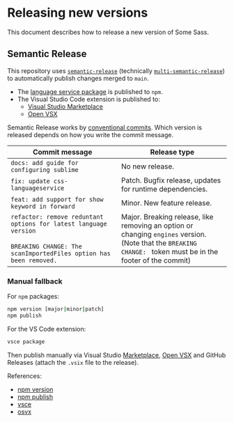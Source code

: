 # Releasing new versions

This document describes how to release a new version of Some Sass.

## Semantic Release

This repository uses [`semantic-release`][semrel] (technically [`multi-semantic-release`][multisemrel]) to automatically publish changes merged to `main`.

- The [language service package][lsnpm] is published to `npm`.
- The Visual Studio Code extension is published to:
  - [Visual Studio Marketplace](https://marketplace.visualstudio.com/items?itemName=SomewhatStationery.some-sass)
  - [Open VSX](https://open-vsx.org/extension/SomewhatStationery/some-sass)

Semantic Release works by [conventional commits][conventional]. Which version is released depends on how you write the commit message.

| Commit message                                                                                                                            | Release type                                                                                                                                                         |
| ----------------------------------------------------------------------------------------------------------------------------------------- | -------------------------------------------------------------------------------------------------------------------------------------------------------------------- |
| `docs: add guide for configuring sublime`                                                                                                 | No new release.                                                                                                                                                      |
| `fix: update css-languageservice`                                                                                                         | Patch. Bugfix release, updates for runtime dependencies.                                                                                                             |
| `feat: add support for show keyword in forward`                                                                                           | Minor. New feature release.                                                                                                                                          |
| `refactor: remove reduntant options for latest language version`<br><br>`BREAKING CHANGE: The scanImportedFiles option has been removed.` | Major. Breaking release, like removing an option or changing `engines` version. <br /> (Note that the `BREAKING CHANGE: ` token must be in the footer of the commit) |

### Manual fallback

For `npm` packages:

```sh
npm version [major|minor|patch]
npm publish
```

For the VS Code extension:

```sh
vsce package
```

Then publish manually via Visual Studio [Marketplace], [Open VSX] and GitHub Releases (attach the `.vsix` file to the release).

References:

- [npm version](https://docs.npmjs.com/cli/v10/commands/npm-version)
- [npm publish](https://docs.npmjs.com/cli/v10/commands/npm-publish)
- [vsce](https://code.visualstudio.com/api/working-with-extensions/publishing-extension)
- [osvx](https://github.com/eclipse/openvsx/wiki/Publishing-Extensions)

[semrel]: https://github.com/semantic-release/semantic-release#how-does-it-work
[multisemrel]: https://github.com/qiwi/multi-semantic-release
[conventional]: https://www.conventionalcommits.org/en/v1.0.0/#summary
[Open VSX]: https://open-vsx.org
[Marketplace]: https://marketplace.visualstudio.com/
[lsnpm]: https://www.npmjs.com/package/some-sass-language-server
